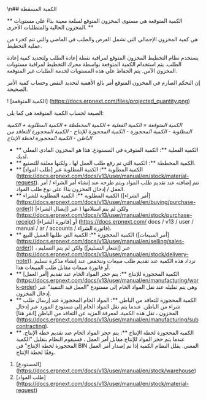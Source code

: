 \n## الكمية المسقطة

** الكمية المتوقعة هي مستوى المخزون المتوقع لسلعة معينة بناءً على مستويات المخزون الحالية والمتطلبات الأخرى. **

هي كمية المخزون الإجمالي التي تشمل العرض والطلب في الماضي والتي تتم كجزء من عملية التخطيط.

يستخدم نظام التخطيط المخزون المتوقع لمراقبة نقطة إعادة الطلب ولتحديد كمية إعادة الطلب. يتم استخدام الكمية المتوقعة بواسطة محرك التخطيط لمراقبة مستويات المخزون الآمن. يتم الحفاظ على هذه المستويات لخدمة الطلبات غير المتوقعة.

إن التحكم الصارم في المخزون المتوقع أمر بالغ الأهمية لتحديد النقص وحساب كمية الأمر الصحيحة.

! [الكمية المتوقعة] (https://docs.erpnext.com/files/projected_quantity.png)

الصيغة لحساب الكمية المتوقعة هي كما يلي:

_الكمية المتوقعة = الكمية الفعلية + الكمية المخططة + الكمية المطلوبة + الكمية المطلوبة - الكمية المحجوزة - الكمية المحجوزة للإنتاج - الكمية المحجوزة للتعاقد من الباطن - الكمية المحجوزة لخطة الإنتاج_

* ** الكمية الفعلية **: الكمية المتوفرة في المستودع. هذا هو المخزون المادي الفعلي لديك.
* ** الكمية المخططة **: الكمية التي تم رفع طلب العمل لها ، ولكنها معلقة للتصنيع.
* ** الكمية المطلوبة **: الكمية المطلوبة عبر [طلب المواد] (https://docs.erpnext.com/docs/v13/user/manual/en/stock/material-request). تتم إضافته عند تقديم طلب المواد ويتم طرحه عند إنشاء أمر الشراء / أمر العمل / إدخال المخزون بناءً على نوع طلب المواد.
* ** الكمية المطلوبة **: الكمية المطلوبة للشراء ([أمر الشراء] (https://docs.erpnext.com/docs/v13/user/manual/en/buying/purchase-order)) ولكن لم يتم استلامها ( عبر [إيصال الشراء] (https://docs.erpnext.com/docs/v13/user/manual/en/stock/purchase-receipt) أو [فاتورة الشراء] (https://docs.erpnext.com/ docs / v13 / user / manual / ar / accounts / فاتورة الشراء).
* ** الكمية المحجوزة **: الكمية التي طلبها العميل للبيع ([أمر المبيعات] (https://docs.erpnext.com/docs/v13/user/manual/en/selling/sales-order)) ، ولكن لم يتم التسليم (عبر [إشعار التسليم] (https://docs.erpnext.com/docs/v13/user/manual/en/stock/delivery-note)). تزداد هذه الكمية عند تقديم طلب مبيعات وتنخفض عند إنشاء مذكرة تسليم أو فاتورة مبيعات مقابل طلب المبيعات هذا.
* ** الكمية المحجوزة للإنتاج **: يتم حجز المواد الخام عند تقديم [أمر العمل] (https://docs.erpnext.com/docs/v13/user/manual/en/manufacturing/work-order) وهي يتم تقليله عند نقل المواد الخام إلى مستودع "العمل قيد التنفيذ" عبر إدخال المخزون.
* ** الكمية المحجوزة للتعاقد من الباطن **: المواد الخام المحجوزة عند إرسال طلب شراء من الباطن. عندما يتم نقل المواد الخام إلى مستودع المورد عبر إدخال المخزون ، تقل هذه الكمية. لمعرفة المزيد عن التعاقد من الباطن [انقر هنا] (https://docs.erpnext.com/docs/v13/user/manual/en/manufacturing/subcontracting).
* ** الكمية المحجوزة لخطة الإنتاج **: يتم حجز المواد الخام عند تقديم خطة الإنتاج. عندما يتم حجز المواد للإنتاج مقابل أمر العمل ، فسيقوم النظام بتقليل "الكمية المحجوزة لخطة الإنتاج" في BIN المعني. يقلل النظام الكمية إذا تم إصدار أمر العمل وفقًا لخطة الإنتاج.

1. [المستودع] (https://docs.erpnext.com/docs/v13/user/manual/en/stock/warehouse)
2. [طلب المواد] (https://docs.erpnext.com/docs/v13/user/manual/en/stock/material-request)